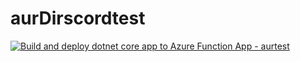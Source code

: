 # aurDirscordtest
[![Build and deploy dotnet core app to Azure Function App - aurtest](https://github.com/mrurb/aurDirscordtest/actions/workflows/master_aurtest.yml/badge.svg)](https://github.com/mrurb/aurDirscordtest/actions/workflows/master_aurtest.yml)
